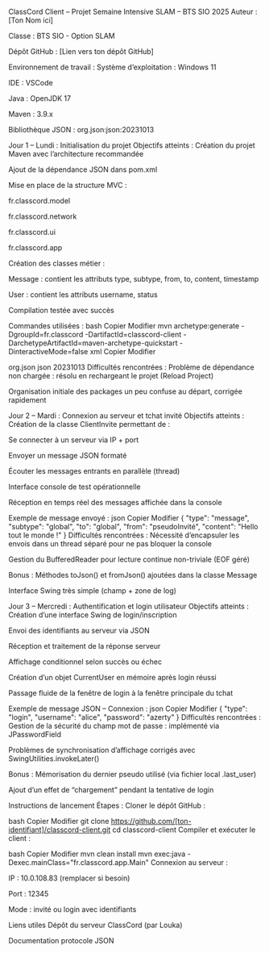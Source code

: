 ClassCord Client – Projet Semaine Intensive SLAM – BTS SIO 2025
Auteur :
[Ton Nom ici]

Classe : BTS SIO - Option SLAM

Dépôt GitHub :
[Lien vers ton dépôt GitHub]

Environnement de travail :
Système d’exploitation : Windows 11

IDE : VSCode

Java : OpenJDK 17

Maven : 3.9.x

Bibliothèque JSON : org.json:json:20231013

Jour 1 – Lundi : Initialisation du projet
Objectifs atteints :
Création du projet Maven avec l’architecture recommandée

Ajout de la dépendance JSON dans pom.xml

Mise en place de la structure MVC :

fr.classcord.model

fr.classcord.network

fr.classcord.ui

fr.classcord.app

Création des classes métier :

Message : contient les attributs type, subtype, from, to, content, timestamp

User : contient les attributs username, status

Compilation testée avec succès

Commandes utilisées :
bash
Copier
Modifier
mvn archetype:generate -DgroupId=fr.classcord -DartifactId=classcord-client -DarchetypeArtifactId=maven-archetype-quickstart -DinteractiveMode=false
xml
Copier
Modifier
<!-- Dépendance JSON ajoutée à pom.xml -->
<dependency>
  <groupId>org.json</groupId>
  <artifactId>json</artifactId>
  <version>20231013</version>
</dependency>
Difficultés rencontrées :
Problème de dépendance non chargée : résolu en rechargeant le projet (Reload Project)

Organisation initiale des packages un peu confuse au départ, corrigée rapidement

Jour 2 – Mardi : Connexion au serveur et tchat invité
Objectifs atteints :
Création de la classe ClientInvite permettant de :

Se connecter à un serveur via IP + port

Envoyer un message JSON formaté

Écouter les messages entrants en parallèle (thread)

Interface console de test opérationnelle

Réception en temps réel des messages affichée dans la console

Exemple de message envoyé :
json
Copier
Modifier
{
  "type": "message",
  "subtype": "global",
  "to": "global",
  "from": "pseudoInvité",
  "content": "Hello tout le monde !"
}
Difficultés rencontrées :
Nécessité d’encapsuler les envois dans un thread séparé pour ne pas bloquer la console

Gestion du BufferedReader pour lecture continue non-triviale (EOF géré)

Bonus :
Méthodes toJson() et fromJson() ajoutées dans la classe Message

Interface Swing très simple (champ + zone de log)

Jour 3 – Mercredi : Authentification et login utilisateur
Objectifs atteints :
Création d’une interface Swing de login/inscription

Envoi des identifiants au serveur via JSON

Réception et traitement de la réponse serveur

Affichage conditionnel selon succès ou échec

Création d’un objet CurrentUser en mémoire après login réussi

Passage fluide de la fenêtre de login à la fenêtre principale du tchat

Exemple de message JSON – Connexion :
json
Copier
Modifier
{
  "type": "login",
  "username": "alice",
  "password": "azerty"
}
Difficultés rencontrées :
Gestion de la sécurité du champ mot de passe : implémenté via JPasswordField

Problèmes de synchronisation d’affichage corrigés avec SwingUtilities.invokeLater()

Bonus :
Mémorisation du dernier pseudo utilisé (via fichier local .last_user)

Ajout d’un effet de “chargement” pendant la tentative de login

Instructions de lancement
Étapes :
Cloner le dépôt GitHub :

bash
Copier
Modifier
git clone https://github.com/[ton-identifiant]/classcord-client.git
cd classcord-client
Compiler et exécuter le client :

bash
Copier
Modifier
mvn clean install
mvn exec:java -Dexec.mainClass="fr.classcord.app.Main"
Connexion au serveur :

IP : 10.0.108.83 (remplacer si besoin)

Port : 12345

Mode : invité ou login avec identifiants

Liens utiles
Dépôt du serveur ClassCord (par Louka)

Documentation protocole JSON

